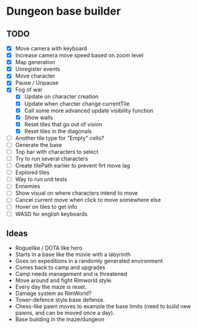 # Dungeon base builder

## TODO

- [x] Move camera with keyboard
- [x] Increase camera move speed based on zoom level
- [x] Map generation
- [x] Unregister events
- [x] Move character
- [x] Pause / Unpause
- [x] Fog of war
  - [x] Update on character creation
  - [x] Update when charcter change currentTile
  - [x] Call some more advanced update visibility function
  - [x] Show walls
  - [x] Reset tiles that go out of vision
  - [x] Reset tiles in the diagonals
- [ ] Another tile type for "Empty" cells?
- [ ] Generate the base
- [ ] Top bar with characters to select
- [ ] Try to run several characters
- [ ] Create tilePath earlier to prevent firt move lag
- [ ] Explored tiles
- [ ] Way to run unit tests
- [ ] Ennemies
- [ ] Show visual on where characters intend to move
- [ ] Cancel current move when click to move somewhere else
- [ ] Hover on tiles to get info
- [ ] WASD for english keyboards

## Ideas

- Roguelike / DOTA like hero
- Starts in a base like the movie with a labyrinth
- Goes on expeditions in a randomly generated environment
- Comes back to camp and upgrades
- Camp needs management and is threatened
- Move around and fight Rimworld style.
- Every day the maze is reset.
- Damage system as RimWorld?
- Tower-defence style base defense.
- Chess-like pawn moves to example the base limits (need to build new pawns, and can be moved once a day).
- Base building in the maze/dungeon

